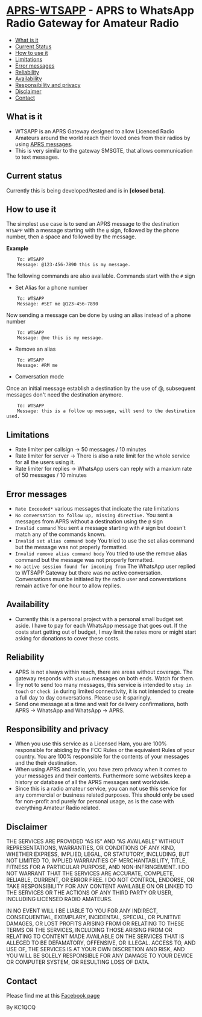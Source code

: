 # [APRS-WTSAPP](https://wtsapp.org) - APRS to WhatsApp Radio Gateway for Amateur Radio

* [What is it](#what-is-it)
* [Current Status](#current-status)
* [How to use it](#how-to-use-it)
* [Limitations](#limitations)
* [Error messages](#error-messages)
* [Reliability](#reliability)
* [Availability](#availability)
* [Responsibility and privacy](#responsibility-and-privacy)
* [Disclaimer](#disclaimer)
* [Contact](#contact)


## What is it

* WTSAPP is an APRS Gateway designed to allow Licenced Radio Amateurs around the world reach their loved ones from their radios by using [APRS messages](http://www.aprs.org/).
* This is very similar to the gateway SMSGTE, that allows communication to text messages.

## Current status

Currently this is being developed/tested and is in __[closed beta]__.
    
## How to use it

The simplest use case is to send an APRS message to the destination `WTSAPP` with a message starting with the `@` sign, followed by the phone number, then a space and followed by the message.

__Example__

```
    To: WTSAPP
    Message: @123-456-7890 this is my message.
```

The following commands are also available. Commands start with the `#` sign

* Set Alias for a phone number

```
    To: WTSAPP
    Message: #SET me @123-456-7890
```

Now sending a message can be done by using an alias instead of a phone number

```
    To: WTSAPP
    Message: @me this is my message.
```

* Remove an alias

```
    To: WTSAPP
    Message: #RM me
```

* Conversation mode

Once an initial message establish a destination by the use of @, subsequent messages don't need the destination anymore.


```
    To: WTSAPP
    Message: this is a follow up message, will send to the destination used.
```
## Limitations

* Rate limiter per callsign -> 50 messages / 10 minutes
* Rate limiter for server -> There is also a rate limit for the whole service for all the users using it.
* Rate limiter for replies -> WhatsApp users can reply with a maxium rate of 50 messages / 10 minutes

## Error messages

* `Rate Exceeded*` various messages that indicate the rate limitations
* `No conversation to follow up, missing directive.` You sent a messages from APRS without a destination using the `@` sign
* `Invalid command` You sent a message starting with `#` sign but doesn't match any of the commands known.
* `Invalid set alias command body` You tried to use the set alias command but the message was not properly formatted.
* `Invalid remove alias command body` You tried to use the remove alias command but the message was not properly formatted.
* `No active session found for incoming from` The WhatsApp user replied to WTSAPP Gateway but there was no active conversation. Conversations must be initiated by the radio user and converstations remain active for one hour to allow replies.

## Availability
* Currently this is a personal project with a personal small budget set aside. I have to pay for each WhatsApp message that goes out. If the costs start getting out of budget, I may limit the rates more or might start asking for donations to cover these costs. 

## Reliability
* APRS is not always within reach, there are areas without coverage. The gateway responds with `status` messages on both ends. Watch for them. 
* Try not to send too many messages, this service is intended to `stay in touch` or `check in` during limited connectivity, it is not intended to create a full day to day conversations. Please use it sparingly.
* Send one message at a time and wait for delivery confirmations, both APRS -> WhatsApp and WhatsApp -> APRS.

## Responsibility and privacy
* When you use this service as a Licensed Ham, you are 100% responsible for abiding by the FCC Rules or the equivalent Rules of your country. You are 100% responsible for the contents of your messages and the their destination.
* When using APRS and radio, you have zero privacy when it comes to your messages and their contents. Furthermore some websites keep a history or database of all the APRS messages sent worldwide.
* Since this is a radio amateur service, you can not use this service for any commercial or business related purposes. This should only be used for non-profit and purely for personal usage, as is the case with everything Amateur Radio related.

## Disclaimer

THE SERVICES ARE PROVIDED “AS IS” AND “AS AVAILABLE” WITHOUT REPRESENTATIONS, WARRANTIES, OR CONDITIONS OF ANY KIND, WHETHER EXPRESS, IMPLIED, LEGAL, OR STATUTORY, INCLUDING, BUT NOT LIMITED TO, IMPLIED WARRANTIES OF MERCHANTABILITY, TITLE, FITNESS FOR A PARTICULAR PURPOSE, AND NON-INFRINGEMENT. I DO NOT WARRANT THAT THE SERVICES ARE ACCURATE, COMPLETE, RELIABLE, CURRENT, OR ERROR FREE. I DO NOT CONTROL, ENDORSE, OR TAKE RESPONSIBILITY FOR ANY CONTENT AVAILABLE ON OR LINKED TO THE SERVICES OR THE ACTIONS OF ANY THIRD PARTY OR USER, INCLUDING LICENSED RADIO AMATEURS.

IN NO EVENT WILL I BE LIABLE TO YOU FOR ANY INDIRECT, CONSEQUENTIAL, EXEMPLARY, INCIDENTAL, SPECIAL, OR PUNITIVE DAMAGES, OR LOST PROFITS ARISING FROM OR RELATING TO THESE TERMS OR THE SERVICES, INCLUDING THOSE ARISING FROM OR RELATING TO CONTENT MADE AVAILABLE ON THE SERVICES THAT IS ALLEGED TO BE DEFAMATORY, OFFENSIVE, OR ILLEGAL. ACCESS TO, AND USE OF, THE SERVICES IS AT YOUR OWN DISCRETION AND RISK, AND YOU WILL BE SOLELY RESPONSIBLE FOR ANY DAMAGE TO YOUR DEVICE OR COMPUTER SYSTEM, OR RESULTING LOSS OF DATA.

## Contact
Please find me at this [Facebook page](https://facebook.com/aprs.wtsapp)

By KC1QCQ